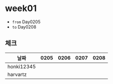 # week01

- `from` Day0205
- `to` Day0208

## 체크

|날짜|0205|0206|0207|0208|
|---|---|---|---|---|
|honki12345|||||
|harvartz|||||
